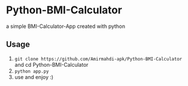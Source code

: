 # Python-BMI-Calculator
 a simple BMI-Calculator-App created with python 
## Usage
1. `git clone https://github.com/Amirmahdi-apk/Python-BMI-Calculator`
and cd Python-BMI-Calculator 
2. `python app.py`
3. use and enjoy :)

